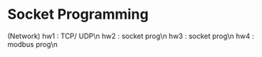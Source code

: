 # Socket Programming
(Network)
hw1 : TCP/ UDP\n
hw2 : socket prog\n
hw3 : socket prog\n
hw4 : modbus prog\n

